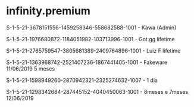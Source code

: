 # infinity.premium

S-1-5-21-3678151556-1459258346-558682588-1001 - Kawa (Admin)

S-1-5-21-1976680872-1184051982-103713996-1001 - Got.gg lifetime

S-1-5-21-2765759547-3805681389-2409764896-1001 - Luiz F lifetime

S-1-5-21-1363968742-2521407236-1867441405-1001 - Fakeware 11/06/2019 5 meses

S-1-5-21-1598949260-2870942321-2325274632-1007 - 1 dia

S-1-5-21-1298342684-287445152-4040450063-1001 - 8meses e 7meses 12/06/2019
